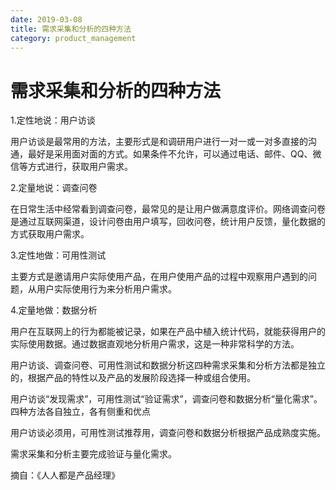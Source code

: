 ```yaml
---
date: 2019-03-08
title: 需求采集和分析的四种方法
category: product_management
---
```


# 需求采集和分析的四种方法

1.定性地说：用户访谈

用户访谈是最常用的方法，主要形式是和调研用户进行一对一或一对多直接的沟通，最好是采用面对面的方式。如果条件不允许，可以通过电话、邮件、QQ、微信等方式进行，获取用户需求。

2.定量地说：调查问卷

在日常生活中经常看到调查问卷，最常见的是让用户做满意度评价。网络调查问卷是通过互联网渠道，设计问卷由用户填写，回收问卷，统计用户反馈，量化数据的方式获取用户需求。

3.定性地做：可用性测试

主要方式是邀请用户实际使用产品，在用户使用产品的过程中观察用户遇到的问题，从用户实际使用行为来分析用户需求。

4.定量地做：数据分析

用户在互联网上的行为都能被记录，如果在产品中植入统计代码，就能获得用户的实际使用数据。通过数据直观地分析用户需求，这是一种非常科学的方法。

用户访谈、调查问卷、可用性测试和数据分析这四种需求采集和分析方法都是独立的，根据产品的特性以及产品的发展阶段选择一种或组合使用。

用户访谈“发现需求”，可用性测试“验证需求”，调查问卷和数据分析“量化需求”。四种方法各自独立，各有侧重和优点

用户访谈必须用，可用性测试推荐用，调查问卷和数据分析根据产品成熟度实施。

需求采集和分析主要完成验证与量化需求。

摘自：《人人都是产品经理》
